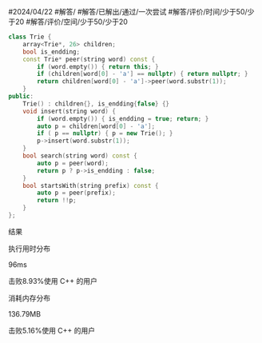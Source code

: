 #2024/04/22 #解答/ #解答/已解出/通过/一次尝试 #解答/评价/时间/少于50/少于20  #解答/评价/空间/少于50/少于20 

``` cpp
class Trie {
	array<Trie*, 26> children;
	bool is_endding;
	const Trie* peer(string word) const {
		if (word.empty()) { return this; }
		if (children[word[0] - 'a'] == nullptr) { return nullptr; }
		return children[word[0] - 'a']->peer(word.substr(1));
	}
public:
	Trie() : children{}, is_endding{false} {}
	void insert(string word) {
		if (word.empty()) { is_endding = true; return; }
		auto p = children[word[0] - 'a'];
		if ( p == nullptr) { p = new Trie(); }
		p->insert(word.substr(1));
	}
	bool search(string word) const {
		auto p = peer(word);
		return p ? p->is_endding : false;
	}
	bool startsWith(string prefix) const {
		auto p = peer(prefix);
		return !!p;
	}
};
```

结果

执行用时分布

96ms

击败8.93%使用 C++ 的用户

消耗内存分布

136.79MB

击败5.16%使用 C++ 的用户